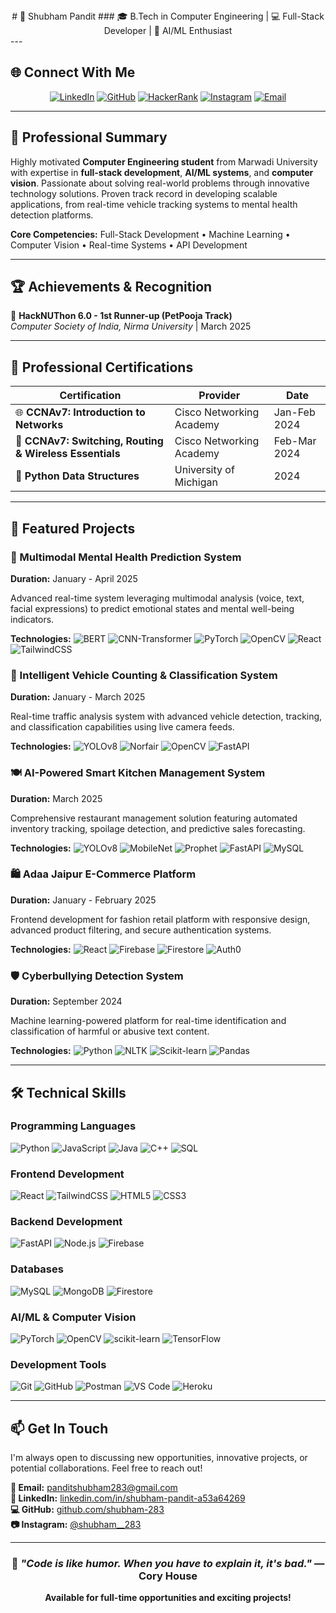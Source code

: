 <div align="center">
# 👋 Shubham Pandit
### 🎓 B.Tech in Computer Engineering | 💻 Full-Stack Developer | 🤖 AI/ML Enthusiast
</div>
---

## 🌐 Connect With Me

<div align="center">

[![LinkedIn](https://img.shields.io/badge/LinkedIn-0077B5?style=for-the-badge&logo=linkedin&logoColor=white)](https://linkedin.com/in/shubham-pandit-a53a64269)
[![GitHub](https://img.shields.io/badge/GitHub-100000?style=for-the-badge&logo=github&logoColor=white)](https://github.com/shubham-283)
[![HackerRank](https://img.shields.io/badge/-Hackerrank-2EC866?style=for-the-badge&logo=HackerRank&logoColor=white)](https://www.hackerrank.com/profile/shubham283)
[![Instagram](https://img.shields.io/badge/Instagram-E4405F?style=for-the-badge&logo=instagram&logoColor=white)](https://instagram.com/shubham__283)
[![Email](https://img.shields.io/badge/Gmail-D14836?style=for-the-badge&logo=gmail&logoColor=white)](mailto:panditshubham283@gmail.com)

</div>

---

## 🚀 Professional Summary

Highly motivated **Computer Engineering student** from Marwadi University with expertise in **full-stack development**, **AI/ML systems**, and **computer vision**. Passionate about solving real-world problems through innovative technology solutions. Proven track record in developing scalable applications, from real-time vehicle tracking systems to mental health detection platforms.

**Core Competencies:** Full-Stack Development • Machine Learning • Computer Vision • Real-time Systems • API Development

---

## 🏆 Achievements & Recognition

🥈 **HackNUThon 6.0 - 1st Runner-up (PetPooja Track)**  
*Computer Society of India, Nirma University* | March 2025

---

## 📜 Professional Certifications

| Certification | Provider | Date |
|---------------|----------|------|
| 🌐 **CCNAv7: Introduction to Networks** | Cisco Networking Academy | Jan-Feb 2024 |
| 🔧 **CCNAv7: Switching, Routing & Wireless Essentials** | Cisco Networking Academy | Feb-Mar 2024 |
| 🐍 **Python Data Structures** | University of Michigan | 2024 |

---

## 💼 Featured Projects

### 🧠 Multimodal Mental Health Prediction System
**Duration:** January - April 2025

Advanced real-time system leveraging multimodal analysis (voice, text, facial expressions) to predict emotional states and mental well-being indicators.

**Technologies:**
![BERT](https://img.shields.io/badge/BERT-FF6B6B?style=flat-square)
![CNN-Transformer](https://img.shields.io/badge/CNN--Transformer-4ECDC4?style=flat-square)
![PyTorch](https://img.shields.io/badge/PyTorch-EE4C2C?style=flat-square&logo=pytorch&logoColor=white)
![OpenCV](https://img.shields.io/badge/OpenCV-27338e?style=flat-square&logo=OpenCV&logoColor=white)
![React](https://img.shields.io/badge/React-20232A?style=flat-square&logo=react&logoColor=61DAFB)
![TailwindCSS](https://img.shields.io/badge/Tailwind_CSS-38B2AC?style=flat-square&logo=tailwind-css&logoColor=white)

### 🚗 Intelligent Vehicle Counting & Classification System
**Duration:** January - March 2025

Real-time traffic analysis system with advanced vehicle detection, tracking, and classification capabilities using live camera feeds.

**Technologies:**
![YOLOv8](https://img.shields.io/badge/YOLOv8-00FFFF?style=flat-square)
![Norfair](https://img.shields.io/badge/Norfair-FF6B9D?style=flat-square)
![OpenCV](https://img.shields.io/badge/OpenCV-27338e?style=flat-square&logo=OpenCV&logoColor=white)
![FastAPI](https://img.shields.io/badge/FastAPI-005571?style=flat-square&logo=fastapi)

### 🍽️ AI-Powered Smart Kitchen Management System
**Duration:** March 2025

Comprehensive restaurant management solution featuring automated inventory tracking, spoilage detection, and predictive sales forecasting.

**Technologies:**
![YOLOv8](https://img.shields.io/badge/YOLOv8-00FFFF?style=flat-square)
![MobileNet](https://img.shields.io/badge/MobileNet-FF9500?style=flat-square)
![Prophet](https://img.shields.io/badge/Prophet-316192?style=flat-square)
![FastAPI](https://img.shields.io/badge/FastAPI-005571?style=flat-square&logo=fastapi)
![MySQL](https://img.shields.io/badge/MySQL-00000F?style=flat-square&logo=mysql&logoColor=white)

### 🛍️ Adaa Jaipur E-Commerce Platform
**Duration:** January - February 2025

Frontend development for fashion retail platform with responsive design, advanced product filtering, and secure authentication systems.

**Technologies:**
![React](https://img.shields.io/badge/React-20232A?style=flat-square&logo=react&logoColor=61DAFB)
![Firebase](https://img.shields.io/badge/Firebase-039BE5?style=flat-square&logo=Firebase&logoColor=white)
![Firestore](https://img.shields.io/badge/Firestore-FFCA28?style=flat-square&logo=firebase&logoColor=black)
![Auth0](https://img.shields.io/badge/Auth0-EB5424?style=flat-square&logo=auth0&logoColor=white)

### 🛡️ Cyberbullying Detection System
**Duration:** September 2024

Machine learning-powered platform for real-time identification and classification of harmful or abusive text content.

**Technologies:**
![Python](https://img.shields.io/badge/Python-14354C?style=flat-square&logo=python&logoColor=white)
![NLTK](https://img.shields.io/badge/NLTK-154f3c?style=flat-square)
![Scikit-learn](https://img.shields.io/badge/scikit--learn-F7931E?style=flat-square&logo=scikit-learn&logoColor=white)
![Pandas](https://img.shields.io/badge/pandas-150458?style=flat-square&logo=pandas&logoColor=white)

---

## 🛠️ Technical Skills

### Programming Languages
![Python](https://img.shields.io/badge/Python-3776AB?style=for-the-badge&logo=python&logoColor=white)
![JavaScript](https://img.shields.io/badge/JavaScript-F7DF1E?style=for-the-badge&logo=javascript&logoColor=black)
![Java](https://img.shields.io/badge/Java-ED8B00?style=for-the-badge&logo=openjdk&logoColor=white)
![C++](https://img.shields.io/badge/C%2B%2B-00599C?style=for-the-badge&logo=c%2B%2B&logoColor=white)
![SQL](https://img.shields.io/badge/SQL-4479A1?style=for-the-badge&logo=mysql&logoColor=white)

### Frontend Development
![React](https://img.shields.io/badge/React-20232A?style=for-the-badge&logo=react&logoColor=61DAFB)
![TailwindCSS](https://img.shields.io/badge/Tailwind_CSS-38B2AC?style=for-the-badge&logo=tailwind-css&logoColor=white)
![HTML5](https://img.shields.io/badge/HTML5-E34F26?style=for-the-badge&logo=html5&logoColor=white)
![CSS3](https://img.shields.io/badge/CSS3-1572B6?style=for-the-badge&logo=css3&logoColor=white)

### Backend Development
![FastAPI](https://img.shields.io/badge/FastAPI-005571?style=for-the-badge&logo=fastapi)
![Node.js](https://img.shields.io/badge/Node.js-43853D?style=for-the-badge&logo=node.js&logoColor=white)
![Firebase](https://img.shields.io/badge/Firebase-039BE5?style=for-the-badge&logo=Firebase&logoColor=white)

### Databases
![MySQL](https://img.shields.io/badge/MySQL-00000F?style=for-the-badge&logo=mysql&logoColor=white)
![MongoDB](https://img.shields.io/badge/MongoDB-4EA94B?style=for-the-badge&logo=mongodb&logoColor=white)
![Firestore](https://img.shields.io/badge/Firestore-FFCA28?style=for-the-badge&logo=firebase&logoColor=black)

### AI/ML & Computer Vision
![PyTorch](https://img.shields.io/badge/PyTorch-EE4C2C?style=for-the-badge&logo=pytorch&logoColor=white)
![OpenCV](https://img.shields.io/badge/opencv-%23white.svg?style=for-the-badge&logo=opencv&logoColor=white)
![scikit-learn](https://img.shields.io/badge/scikit--learn-%23F7931E.svg?style=for-the-badge&logo=scikit-learn&logoColor=white)
![TensorFlow](https://img.shields.io/badge/TensorFlow-%23FF6F00.svg?style=for-the-badge&logo=TensorFlow&logoColor=white)

### Development Tools
![Git](https://img.shields.io/badge/git-%23F05033.svg?style=for-the-badge&logo=git&logoColor=white)
![GitHub](https://img.shields.io/badge/github-%23121011.svg?style=for-the-badge&logo=github&logoColor=white)
![Postman](https://img.shields.io/badge/Postman-FF6C37?style=for-the-badge&logo=postman&logoColor=white)
![VS Code](https://img.shields.io/badge/Visual%20Studio%20Code-0078d7.svg?style=for-the-badge&logo=visual-studio-code&logoColor=white)
![Heroku](https://img.shields.io/badge/heroku-%23430098.svg?style=for-the-badge&logo=heroku&logoColor=white)

---

## 📫 Get In Touch

I'm always open to discussing new opportunities, innovative projects, or potential collaborations. Feel free to reach out!

**📧 Email:** [panditshubham283@gmail.com](mailto:panditshubham283@gmail.com)  
**💼 LinkedIn:** [linkedin.com/in/shubham-pandit-a53a64269](https://linkedin.com/in/shubham-pandit-a53a64269)  
**💻 GitHub:** [github.com/shubham-283](https://github.com/shubham-283)  
**📷 Instagram:** [@shubham__283](https://instagram.com/shubham__283)

---

<div align="center">
  
### 💭 *"Code is like humor. When you have to explain it, it's bad."* — Cory House

**Available for full-time opportunities and exciting projects!**

</div>
